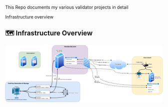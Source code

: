 This Repo documents my various validator projects in detail



Infrastructure overview
## 🗺️ Infrastructure Overview

![Validator Architecture](Architecture/docs/Infra-overview.drawio.png)
